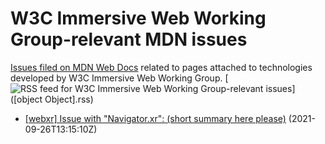 # W3C Immersive Web Working Group-relevant MDN issues

[Issues filed on MDN Web Docs](https://github.com/mdn/content/issues) related to pages attached to technologies developed by W3C Immersive Web Working Group. [![RSS feed for W3C Immersive Web Working Group-relevant issues](https://www.w3.org/QA/2007/04/feed_icon)]([object Object].rss)

* [[webxr] Issue with "Navigator.xr": (short summary here please)](https://github.com/mdn/content/issues/9270) (2021-09-26T13:15:10Z)
  

